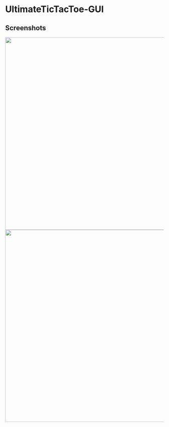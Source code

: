 # UltimateTicTacToe-GUI
 
## Screenshots
<img src="https://user-images.githubusercontent.com/37006668/94466606-92776900-0176-11eb-9682-b1a102e1ba59.png" width="610.5px">
<img src="https://user-images.githubusercontent.com/37006668/94466945-14679200-0177-11eb-8500-6dbdfc079e20.png" width="610.5px">
